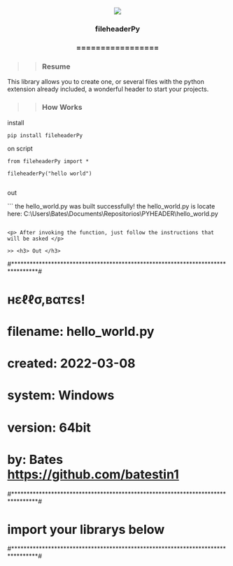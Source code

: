 <h1 align="center">
<img src="https://img.shields.io/static/v1?label=fileheaderPy%20POR&message=MAYCON%20BATESTIN&color=7159c1&style=flat-square&logo=ghost"/>


<h3> <p align="center">fileheaderPy </p> </h3>
<h3> <p align="center"> ================= </p> </h3>

>> <h3> Resume </h3>

<p> This library allows you to create one, or several files with the python extension already included, a wonderful header to start your projects.</p>

>> <h3> How Works </h3>

<p> install </p>

```
pip install fileheaderPy

```
<p> on script </p>

```
from fileheaderPy import *

fileheaderPy("hello world")


```
<p> out </p>
```
the hello_world.py was built successfully!
the hello_world.py is locate here: C:\Users\Bates\Documents\Repositorios\PYHEADER\hello_world.py

```

<p> After invoking the function, just follow the instructions that will be asked </p>

>> <h3> Out </h3>
```
                   
                   
#********************************************************************************#
#                                                                                #
#                                  нεℓℓσ,вαтεs!                                  #
#                                                                                #
#   filename: hello_world.py                                                     #
#   created: 2022-03-08                                                          #
#   system: Windows                                                              #
#   version: 64bit                                                               #
#                                       by: Bates <https://github.com/batestin1> #
#********************************************************************************#
#                           import your librarys below                           #
#********************************************************************************#


                    
```